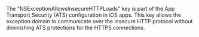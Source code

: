 
The "NSExceptionAllowsInsecureHTTPLoads" key is part of the App Transport Security (ATS)
configuration in iOS apps. This key allows the exception domain to communicate over the
insecure HTTP protocol without diminishing ATS protections for the HTTPS connections.
